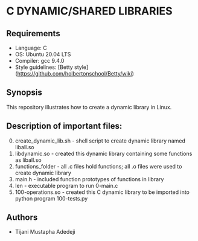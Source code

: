 # C DYNAMIC/SHARED LIBRARIES

## Requirements
* Language: C
* OS: Ubuntu 20.04 LTS
* Compiler: gcc 9.4.0
* Style guidelines: [Betty style] (https://github.com/holbertonschool/Betty/wiki)

## Synopsis
This repository illustrates how to create a dynamic library in Linux. 

## Description of important files:
0. create_dynamic_lib.sh - shell script to create dynamic library named liball.so
1. libdynamic.so - created this dynamic library containing some functions as liball.so
2. functions_folder - all .c files hold functions; all .o files were used to create dynamic library
3. main.h - included function prototypes of functions in library
4. len - executable program to run 0-main.c
5. 100-operations.so - created this C dynamic library to be imported into python program 100-tests.py

## Authors
* Tijani Mustapha Adedeji
